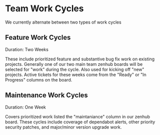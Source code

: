 # Team Work Cycles

We currently alternate between two types of work cycles

## Feature Work Cycles

Duration: Two Weeks

These include prioritized feature and substantive bug fix work on existing projects. Generally one of our two main team zenhub boards will be selected for "work" during the cycle. Also used for kicking off "new" projects. Active tickets for these weeks come from the "Ready" or "In Progress" columns on the board. 

## Maintenance Work Cycles 

Duration: One Week 

Covers prioritized work listed the "maintaniance" column in our zenhub board. These cycles include coverage of dependabot alerts, other priority security patches, and major/minor version upgrade work. 